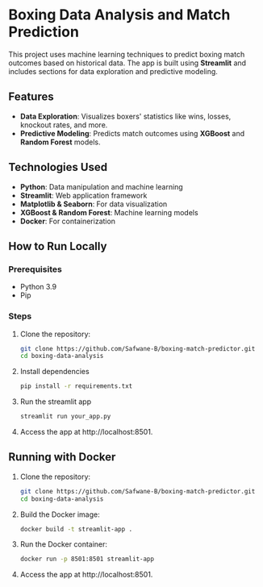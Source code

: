 # Boxing Data Analysis and Match Prediction

This project uses machine learning techniques to predict boxing match outcomes based on historical data. The app is built using **Streamlit** and includes sections for data exploration and predictive modeling.

## Features

- **Data Exploration**: Visualizes boxers' statistics like wins, losses, knockout rates, and more.
- **Predictive Modeling**: Predicts match outcomes using **XGBoost** and **Random Forest** models.

## Technologies Used

- **Python**: Data manipulation and machine learning
- **Streamlit**: Web application framework
- **Matplotlib & Seaborn**: For data visualization
- **XGBoost & Random Forest**: Machine learning models
- **Docker**: For containerization

## How to Run Locally

### Prerequisites

- Python 3.9
- Pip 

### Steps

1. Clone the repository:

   ```bash
   git clone https://github.com/Safwane-B/boxing-match-predictor.git
   cd boxing-data-analysis

2. Install dependencies

   ```bash
   pip install -r requirements.txt

3. Run the streamlit app
   
   ```bash
   streamlit run your_app.py

5. Access the app at http://localhost:8501.



## Running with Docker

1. Clone the repository:
   
   ```bash
   git clone https://github.com/Safwane-B/boxing-match-predictor.git
   cd boxing-data-analysis

3. Build the Docker image:

   ```bash
   docker build -t streamlit-app .

4. Run the Docker container:

   ```bash
   docker run -p 8501:8501 streamlit-app

5. Access the app at http://localhost:8501.





